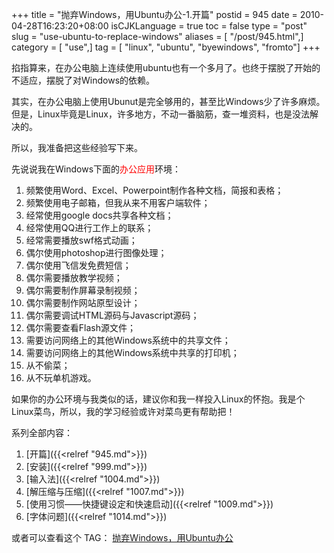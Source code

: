 +++
title = "抛弃Windows，用Ubuntu办公-1.开篇"
postid = 945
date = 2010-04-28T16:23:20+08:00
isCJKLanguage = true
toc = false
type = "post"
slug = "use-ubuntu-to-replace-windows"
aliases = [ "/post/945.html",]
category = [ "use",]
tag = [ "linux", "ubuntu", "byewindows", "fromto"]
+++


掐指算来，在办公电脑上连续使用ubuntu也有一个多月了。也终于摆脱了开始的不适应，摆脱了对Windows的依赖。

其实，在办公电脑上使用Ubunut是完全够用的，甚至比Windows少了许多麻烦。但是，Linux毕竟是Linux，许多地方，不动一番脑筋，查一堆资料，也是没法解决的。

所以，我准备把这些经验写下来。<!--more-->

先说说我在Windows下面的<span style="color: #ff0000;">办公应用</span>环境：

1.  频繁使用Word、Excel、Powerpoint制作各种文档，简报和表格；
2.  频繁使用电子邮箱，但我从来不用客户端软件；
3.  经常使用google docs共享各种文档；
4.  经常使用QQ进行工作上的联系；
5.  经常需要播放swf格式动画；
6.  偶尔使用photoshop进行图像处理；
7.  偶尔使用飞信发免费短信；
8.  偶尔需要播放教学视频；
9.  偶尔需要制作屏幕录制视频；
10. 偶尔需要制作网站原型设计；
11. 偶尔需要调试HTML源码与Javascript源码；
12. 偶尔需要查看Flash源文件；
13. 需要访问网络上的其他Windows系统中的共享文件；
14. 需要访问网络上的其他Windows系统中共享的打印机；
15. 从不偷菜；
16. 从不玩单机游戏。

如果你的办公环境与我类似的话，建议你和我一样投入Linux的怀抱。我是个Linux菜鸟，所以，我的学习经验或许对菜鸟更有帮助把！

系列全部内容：

1. [开篇]({{<relref "945.md">}})
1. [安装]({{<relref "999.md">}})
3. [输入法]({{<relref "1004.md">}})
4. [解压缩与压缩]({{<relref "1007.md">}})
5. [使用习惯——快捷键设定和快速启动]({{<relref "1009.md">}})
6. [字体问题]({{<relref "1014.md">}})

或者可以查看这个 TAG： [抛弃Windows，用Ubuntu办公](/tag/byewindows/)
